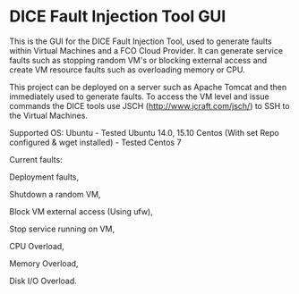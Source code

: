 # DICE Fault Injection Tool GUI
This is the GUI for the  DICE Fault Injection Tool, used to generate faults within Virtual Machines and a FCO Cloud Provider. It can generate service faults such as stopping random VM's or blocking external access and create VM resource faults such as overloading memory or CPU. 

This project can be deployed on a server such as Apache Tomcat and then immediately used to generate faults.
To access the VM level and issue commands the DICE tools use JSCH (http://www.jcraft.com/jsch/) to SSH to the Virtual Machines. 

Supported OS:
Ubuntu - Tested Ubuntu 14.0, 15.10
Centos (With set Repo configured & wget installed) - Tested Centos 7

Current faults:

Deployment faults,

Shutdown a random VM, 

Block VM external access (Using ufw), 

Stop service running on VM, 

CPU Overload, 

Memory Overload, 

Disk I/O Overload.
